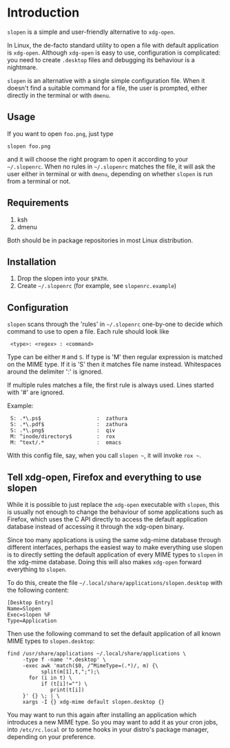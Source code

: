# Introduction

`slopen` is a simple and user-friendly alternative to `xdg-open`.

In Linux, the de-facto standard utility to open a file with default
application is `xdg-open`. Although `xdg-open` is easy to use,
configuration is complicated: you need to create `.desktop` files
and debugging its behaviour is a nightmare.

`slopen` is an alternative with a single simple configuration file.
When it doesn't find a suitable command for a file, the user is
prompted, either directly in the terminal or with `dmenu`.


## Usage

If you want to open `foo.png`, just type

    slopen foo.png

and it will choose the right program to open it according to your
`~/.slopenrc`. When no rules in `~/.slopenrc` matches the file,
it will ask the user either in terminal or with `dmenu`, depending
on whether `slopen` is run from a terminal or not.

## Requirements

1. ksh
2. dmenu

Both should be in package repositories in most Linux distribution.


## Installation

1. Drop the slopen into your `$PATH`.
2. Create `~/.slopenrc` (for example, see `slopenrc.example`)

## Configuration

`slopen` scans through the 'rules' in `~/.slopenrc` one-by-one to decide which command to
use to open a file.
Each rule should look like

     <type>: <regex> : <command>

Type can be either `M` and `S`.
If type is 'M' then regular expression is matched on the MIME type. If it is 'S'
then it matches file name instead. Whitespaces around the delimiter ':' is ignored.

If multiple rules matches a file, the first rule is always used. Lines started with
'#' are ignored.

Example:

     S: .*\.ps$                  :  zathura
     S: .*\.pdf$                 :  zathura
     S: .*\.png$                 :  qiv
     M: ^inode/directory$        :  rox
     M: ^text/.*                 :  emacs

With this config file, say, when you call `slopen ~`, it will invoke `rox ~`.

## Tell xdg-open, Firefox and everything to use slopen

While it is possible to just replace the `xdg-open` executable with `slopen`, this is usually not enough to change the behaviour of some applications such as Firefox, which uses the C API directly to access the default application database instead of accessing it through the xdg-open binary.

Since too many applications is using the same xdg-mime database through different interfaces, perhaps the easiest way to make everything use slopen is to directly setting the default application of every MIME types to `slopen` in the xdg-mime database. Doing this will also makes `xdg-open` forward everything to `slopen`.

To do this, create the file `~/.local/share/applications/slopen.desktop` with the following content:
```
[Desktop Entry]
Name=Slopen
Exec=slopen %F
Type=Application
```

Then use the following command to set the default application of all known MIME types to `slopen.desktop`:
```
find /usr/share/applications ~/.local/share/applications \
     -type f -name '*.desktop' \
     -exec awk 'match($0, /^MimeType=(.*)/, m) {\
     	   split(m[1],t,";");\
	   for (i in t) \
	       if (t[i]!="") \
	       	  print(t[i])
     }' {} \; | \
     xargs -I {} xdg-mime default slopen.desktop {}
```

You may want to run this again after installing an application which introduces a new MIME type. So you may want to add it as your cron jobs, into `/etc/rc.local` or to some hooks in your distro's package manager, depending on your preference.
